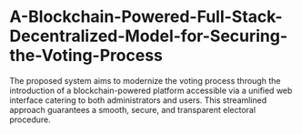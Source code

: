 # A-Blockchain-Powered-Full-Stack-Decentralized-Model-for-Securing-the-Voting-Process
The proposed system aims to modernize the voting process through the introduction of a blockchain-powered platform accessible via a unified web interface catering to both administrators and users. This streamlined approach guarantees a smooth, secure, and transparent electoral procedure.
